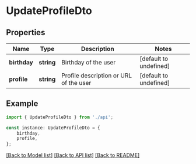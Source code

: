 # UpdateProfileDto


## Properties

Name | Type | Description | Notes
------------ | ------------- | ------------- | -------------
**birthday** | **string** | Birthday of the user | [default to undefined]
**profile** | **string** | Profile description or URL of the user | [default to undefined]

## Example

```typescript
import { UpdateProfileDto } from './api';

const instance: UpdateProfileDto = {
    birthday,
    profile,
};
```

[[Back to Model list]](../README.md#documentation-for-models) [[Back to API list]](../README.md#documentation-for-api-endpoints) [[Back to README]](../README.md)
